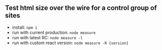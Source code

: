 ## Test html size over the wire for a control group of sites
- install: `npm i`
- run with current production: `node measure`
- run with latest RC: `node measure -l`
- run with custom react version: `node measure -R {version}`
